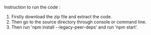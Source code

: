 
Instruction to run the code :

1. Firstly download the zip file and extract the code.
2. Then go to the source directory through console or command line.
3. Then run 'npm install --legacy-peer-deps' and run 'npm start'.
